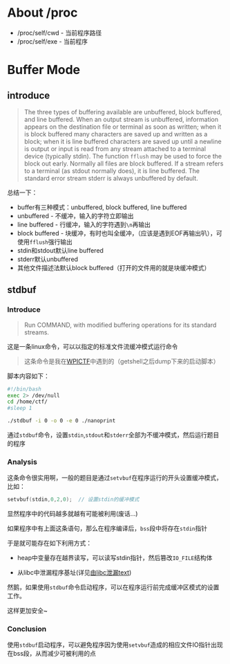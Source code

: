 

# About /proc

 * /proc/self/cwd - 当前程序路径
 * /proc/self/exe - 当前程序

# Buffer Mode
## introduce
> The three types of buffering available are unbuffered, block buffered, and line buffered.
> When an output stream is unbuffered, information appears on the destination file or terminal as soon as written; when it is block buffered many characters are saved up and written as a block; when it is line buffered characters are saved up until a newline is output or input is read from any stream attached to a terminal device (typically stdin).
> The function `fflush` may be used to force the block out early.
> Normally all files are block buffered. If a stream refers to a terminal (as stdout normally does), it is line buffered. The standard error stream stderr is always unbuffered by default.

总结一下：
 * buffer有三种模式：unbuffered, block buffered, line buffered
 * unbuffered - 不缓冲，输入的字符立即输出
 * line buffered - 行缓冲，输入的字符遇到`\n`再输出
 * block buffered - 块缓冲，有时也叫全缓冲，（应该是遇到EOF再输出叭），可使用`fflush`强行输出
 * stdin和stdout默认line buffered
 * stderr默认unbuffered
 * 其他文件描述法默认block buffered（打开的文件用的就是块缓冲模式）

## stdbuf
### Introduce
> Run COMMAND, with modified buffering operations for its standard streams.

这是一条linux命令，可以以指定的标准文件流缓冲模式运行命令

> 这条命令是我在[WPICTF](/没结束呢)中遇到的（getshell之后dump下来的启动脚本）

脚本内容如下：

``` bash
#!/bin/bash
exec 2> /dev/null
cd /home/ctf/
#sleep 1

./stdbuf -i 0 -o 0 -e 0 ./nanoprint
```

通过`stdbuf`命令，设置`stdin`,`stdout`和`stderr`全部为不缓冲模式，然后运行题目的程序

### Analysis

这条命令很实用啊，一般的题目是通过`setvbuf`在程序运行的开头设置缓冲模式，比如：

```c
setvbuf(stdin,0,2,0);  // 设置stdin的缓冲模式
```

显然程序中的代码越多就越有可能被利用(废话...)

如果程序中有上面这条语句，那么在程序编译后，`bss`段中将存在`stdin`指针

于是就可能存在如下利用方式：
 * heap中变量存在越界读写，可以读写stdin指针，然后篡改`IO_FILE`结构体

 * 从libc中泄漏程序基址(详见[由libc泄漏text](http://note.taqini.space/#/note/attack/leak?id=%e7%94%b1libc%e6%b3%84%e6%bc%8ftext))

然鹅，如果使用`stdbuf`命令启动程序，可以在程序运行前完成缓冲区模式的设置工作。

这样更加安全~

### Conclusion

使用`stdbuf`启动程序，可以避免程序因为使用`setvbuf`造成的相应文件IO指针出现在bss段，从而减少可被利用的点


